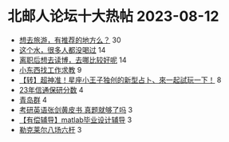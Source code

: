 # 北邮人论坛十大热帖 2023-08-12

- [想去旅游，有推荐的地方么？](https://bbs.byr.cn/article/Talking/6398281) 30
- [这个水，很多人都没喝过](https://bbs.byr.cn/article/Picture/3347547) 14
- [离职后想去读博，去哪比较好呢](https://bbs.byr.cn/article/WorkLife/1203109) 14
- [小东西找工作求教](https://bbs.byr.cn/article/Job/2194911) 9
- [【转】超神准！星座小王子独创的新型占卜、來一起試玩一下！](https://bbs.byr.cn/article/Constellations/326533) 8
- [23年信通保研分数](https://bbs.byr.cn/article/StudyShare/206438) 4
- [青岛群](https://bbs.byr.cn/article/Shandong/421779) 4
- [考研英语张剑黄皮书 真题就够了吗](https://bbs.byr.cn/article/AimGraduate/1226005) 3
- [【有偿辅导】matlab毕业设计辅导](https://bbs.byr.cn/article/Paper/47919) 3
- [勒克莱尔八场六杆](https://bbs.byr.cn/article/GSpeed/55261) 3


